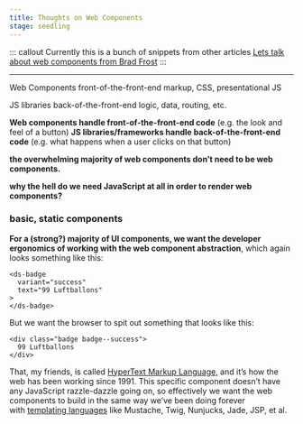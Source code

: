 ```yaml
---
title: Thoughts on Web Components
stage: seedling
---
```


::: callout Currently this is a bunch of snippets from other articles
[Lets talk about web components from Brad Frost](https://bradfrost.com/blog/post/lets-talk-about-web-components/)
:::

---

Web Components
front-of-the-front-end
markup, CSS, presentational JS

JS libraries
back-of-the-front-end
logic, data, routing, etc.

**Web components handle front-of-the-front-end code** (e.g. the look and feel of a button)
**JS libraries/frameworks handle back-of-the-front-end code** (e.g. what happens when a user clicks on that button)

**the overwhelming majority of web components don’t need to be web components.**

**why the hell do we need JavaScript at all in order to render web components?**

### basic, static components

**For a (strong?) majority of UI components, we want the developer ergonomics of working with the web component abstraction**, which again looks something like this:

```
<ds-badge
  variant="success" 
  text="99 Luftballons"
>
</ds-badge>
```

But we want the browser to spit out something that looks like this:

```
<div class="badge badge--success">
  99 Luftballons
</div>
```

That, my friends, is called [HyperText Markup Language](https://developer.mozilla.org/en-US/docs/Web/HTML), and it’s how the web has been working since 1991. This specific component doesn’t have any JavaScript razzle-dazzle going on, so effectively we want the web components to build in the same way we’ve been doing forever with [templating languages](https://en.wikipedia.org/wiki/Comparison_of_web_template_engines) like Mustache, Twig, Nunjucks, Jade, JSP, et al.